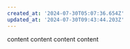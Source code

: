 ```yaml
---
created_at: '2024-07-30T05:07:36.654Z'
updated_at: '2024-07-30T09:43:44.203Z'
---
```


content
content
content
content
